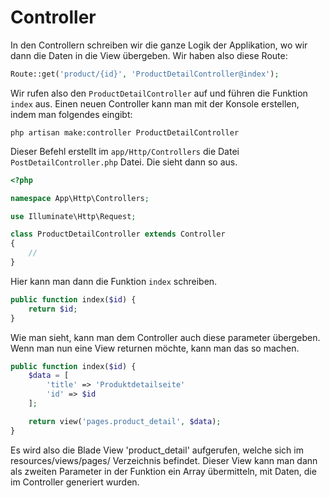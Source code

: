 # Controller
In den Controllern schreiben wir die ganze Logik der Applikation, wo wir dann die Daten in die View übergeben.
Wir haben also diese Route:
```php
Route::get('product/{id}', 'ProductDetailController@index');
```
Wir rufen also den `ProductDetailController` auf und führen die Funktion `index` aus.
Einen neuen Controller kann man mit der Konsole erstellen, indem man folgendes eingibt:
```
php artisan make:controller ProductDetailController
```  
Dieser Befehl erstellt im `app/Http/Controllers` die Datei `PostDetailController.php` Datei. Die sieht dann so aus.
```php
<?php

namespace App\Http\Controllers;

use Illuminate\Http\Request;

class ProductDetailController extends Controller
{
    //
}

```

Hier kann man dann die Funktion `index` schreiben.
```php
public function index($id) {
    return $id;
}
```
Wie man sieht, kann man dem Controller auch diese parameter übergeben.
Wenn man nun eine View returnen möchte, kann man das so machen.
```php
public function index($id) {
    $data = [
        'title' => 'Produktdetailseite'
        'id' => $id
    ];

    return view('pages.product_detail', $data);
}
```
Es wird also die Blade View 'product_detail' aufgerufen, welche sich im resources/views/pages/ Verzeichnis befindet. Dieser View kann man dann als zweiten Parameter in der Funktion ein Array übermitteln, mit Daten, die im Controller generiert wurden.
